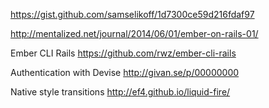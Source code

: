 https://gist.github.com/samselikoff/1d7300ce59d216fdaf97

http://mentalized.net/journal/2014/06/01/ember-on-rails-01/

Ember CLI Rails
https://github.com/rwz/ember-cli-rails


Authentication with Devise
http://givan.se/p/00000000


Native style transitions
http://ef4.github.io/liquid-fire/